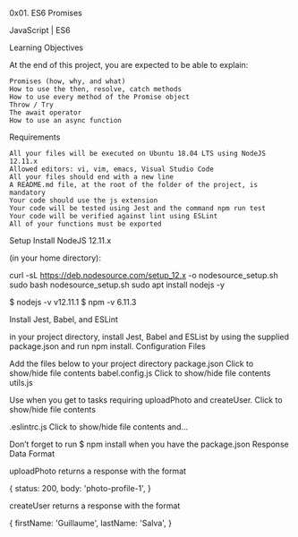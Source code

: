 0x01. ES6 Promises

JavaScript | ES6

Learning Objectives

At the end of this project, you are expected to be able to explain:

    Promises (how, why, and what)
    How to use the then, resolve, catch methods
    How to use every method of the Promise object
    Throw / Try
    The await operator
    How to use an async function

Requirements

    All your files will be executed on Ubuntu 18.04 LTS using NodeJS 12.11.x
    Allowed editors: vi, vim, emacs, Visual Studio Code
    All your files should end with a new line
    A README.md file, at the root of the folder of the project, is mandatory
    Your code should use the js extension
    Your code will be tested using Jest and the command npm run test
    Your code will be verified against lint using ESLint
    All of your functions must be exported

Setup
Install NodeJS 12.11.x

(in your home directory):

curl -sL https://deb.nodesource.com/setup_12.x -o nodesource_setup.sh
sudo bash nodesource_setup.sh
sudo apt install nodejs -y

$ nodejs -v
v12.11.1
$ npm -v
6.11.3

Install Jest, Babel, and ESLint

in your project directory, install Jest, Babel and ESList by using the supplied package.json and run npm install.
Configuration Files

Add the files below to your project directory
package.json
Click to show/hide file contents
babel.config.js
Click to show/hide file contents
utils.js

Use when you get to tasks requiring uploadPhoto and createUser.
Click to show/hide file contents

.eslintrc.js
Click to show/hide file contents
and…

Don’t forget to run $ npm install when you have the package.json
Response Data Format

uploadPhoto returns a response with the format

{
  status: 200,
  body: 'photo-profile-1',
}

createUser returns a response with the format

{
  firstName: 'Guillaume',
  lastName: 'Salva',
}
